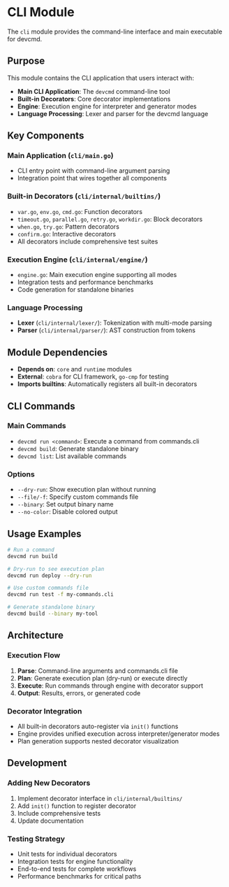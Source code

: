 # CLI Module

The `cli` module provides the command-line interface and main executable for devcmd.

## Purpose

This module contains the CLI application that users interact with:

- **Main CLI Application**: The `devcmd` command-line tool
- **Built-in Decorators**: Core decorator implementations
- **Engine**: Execution engine for interpreter and generator modes
- **Language Processing**: Lexer and parser for the devcmd language

## Key Components

### Main Application (`cli/main.go`)
- CLI entry point with command-line argument parsing
- Integration point that wires together all components

### Built-in Decorators (`cli/internal/builtins/`)
- `var.go`, `env.go`, `cmd.go`: Function decorators
- `timeout.go`, `parallel.go`, `retry.go`, `workdir.go`: Block decorators  
- `when.go`, `try.go`: Pattern decorators
- `confirm.go`: Interactive decorators
- All decorators include comprehensive test suites

### Execution Engine (`cli/internal/engine/`)
- `engine.go`: Main execution engine supporting all modes
- Integration tests and performance benchmarks
- Code generation for standalone binaries

### Language Processing
- **Lexer** (`cli/internal/lexer/`): Tokenization with multi-mode parsing
- **Parser** (`cli/internal/parser/`): AST construction from tokens

## Module Dependencies

- **Depends on**: `core` and `runtime` modules
- **External**: `cobra` for CLI framework, `go-cmp` for testing
- **Imports builtins**: Automatically registers all built-in decorators

## CLI Commands

### Main Commands
- `devcmd run <command>`: Execute a command from commands.cli
- `devcmd build`: Generate standalone binary
- `devcmd list`: List available commands

### Options  
- `--dry-run`: Show execution plan without running
- `--file/-f`: Specify custom commands file
- `--binary`: Set output binary name
- `--no-color`: Disable colored output

## Usage Examples

```bash
# Run a command
devcmd run build

# Dry-run to see execution plan
devcmd run deploy --dry-run

# Use custom commands file
devcmd run test -f my-commands.cli

# Generate standalone binary
devcmd build --binary my-tool
```

## Architecture

### Execution Flow
1. **Parse**: Command-line arguments and commands.cli file
2. **Plan**: Generate execution plan (dry-run) or execute directly  
3. **Execute**: Run commands through engine with decorator support
4. **Output**: Results, errors, or generated code

### Decorator Integration
- All built-in decorators auto-register via `init()` functions
- Engine provides unified execution across interpreter/generator modes
- Plan generation supports nested decorator visualization

## Development

### Adding New Decorators
1. Implement decorator interface in `cli/internal/builtins/`
2. Add `init()` function to register decorator
3. Include comprehensive tests
4. Update documentation

### Testing Strategy
- Unit tests for individual decorators
- Integration tests for engine functionality  
- End-to-end tests for complete workflows
- Performance benchmarks for critical paths